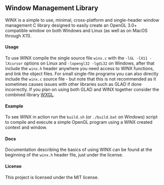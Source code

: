 ## Window Management Library
WINX is a simple to use, minimal, cross-platform and single-header window management C library designed to easily create an OpenGL 3.0+ compatible window on both Windows and Linux (as well as on MacOS through X11).

#### Usage
To use WINX compile the single source file `winx.c` with the `-lGL -lX11 -lXcursor` options on Linux and `-lopengl32 -lgdi32` on Windows, after that include the `winx.h`
header anywhere you need access to WINX functions, and link the object files. For small single-file programs you can also directly include the `winx.c` source file -
but note that this is not recommended as it sometimes causes issues with other libraries such as GLAD if done incorrectly. If you plan on using both GLAD and WINX
together consider the combined library [WXGL](wxgl/).

#### Example
To see WINX in action run the `build.sh` (or `./build.bat` on Windows) script to compile and execute a simple OpenGL program using a WINX created context and window.

#### Docs
Documentation describing the basics of using WINX can be found at the beginning of the `winx.h` header file, just under the license.

#### License
This project is licensed under the MIT license.
